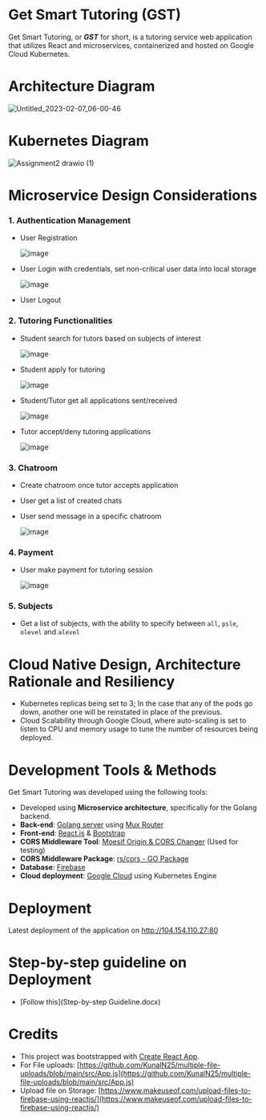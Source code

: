 # Get Smart Tutoring (GST)

Get Smart Tutoring, or _**GST**_ for short, is a tutoring service web application that utilizes React and microservices, containerized and hosted on Google Cloud Kubernetes. 

# Architecture Diagram 

![Untitled_2023-02-07_06-00-46](https://user-images.githubusercontent.com/73156798/217161530-b8a4b3f1-0547-4ae8-8456-e4ff595b9bde.png)

# Kubernetes Diagram

![Assignment2 drawio (1)](https://user-images.githubusercontent.com/73086331/217268101-eff4e2e2-6992-48b6-bfe9-828c7da2f3f5.png)

# Microservice Design Considerations
### 1. Authentication Management
- User Registration

  ![image](https://user-images.githubusercontent.com/73156798/216923148-bbe91320-07d9-4b09-b81a-f4f6755a455c.png)
  
- User Login with credentials, set non-critical user data into local storage

  ![image](https://user-images.githubusercontent.com/73156798/216917763-783e3d68-a48f-4cb5-82cd-28171714d17f.png)
  
- User Logout
### 2. Tutoring Functionalities
- Student search for tutors based on subjects of interest

  ![image](https://user-images.githubusercontent.com/73156798/216924054-70069754-eeae-4a8e-a387-3237c4570290.png)


- Student apply for tutoring

  ![image](https://user-images.githubusercontent.com/73156798/216925103-f392a524-1385-4979-a603-a33e24cd69ec.png)


- Student/Tutor get all applications sent/received

  ![image](https://user-images.githubusercontent.com/73156798/216925473-07b032f0-8ad8-49d9-9946-c4ea027f303a.png)


- Tutor accept/deny tutoring applications

  ![image](https://user-images.githubusercontent.com/73156798/216925695-76be51b4-cc82-4ee6-9bc8-f3c2f0c4db78.png)


### 3. Chatroom 
- Create chatroom once tutor accepts application
- User get a list of created chats
- User send message in a specific chatroom

  ![image](https://user-images.githubusercontent.com/73156798/216926693-eb2b41ce-7ff3-4787-b502-5e78766a0661.png)

### 4. Payment
- User make payment for tutoring session

  ![image](https://user-images.githubusercontent.com/73156798/216927211-5ab436a1-7dae-4df8-aeaa-5d9678dedb57.png)

### 5. Subjects
- Get a list of subjects, with the ability to specify between `all`, `psle`, `olevel` and `alevel`

# Cloud Native Design, Architecture Rationale and Resiliency

- Kubernetes replicas being set to 3; In the case that any of the pods go down, another one will be reinstated in place of the previous.
- Cloud Scalability through Google Cloud, where auto-scaling is set to listen to CPU and memory usage to tune the number of resources being deployed.
# Development Tools & Methods
Get Smart Tutoring was developed using the following tools:
- Developed using **Microservice architecture**, specifically for the Golang backend.
- **Back-end**: [Golang server](https://go.dev/) using [Mux Router](https://github.com/gorilla/mux)
- **Front-end**: [React.js](https://reactjs.org/) & 
             [Bootstrap](https://getbootstrap.com/)
- **CORS Middleware Tool**: [Moesif Origin & CORS Changer](https://chrome.google.com/webstore/detail/moesif-origin-cors-change/digfbfaphojjndkpccljibejjbppifbc) (Used for testing)
- **CORS Middleware Package**: [rs/cors - GO Package](https://github.com/rs/cors)
- **Database**: [Firebase](https://firebase.google.com)
- **Cloud deployment**: [Google Cloud](https://cloud.google.com) using Kubernetes Engine

# Deployment
Latest deployment of the application on [http://104.154.110.27:80 ](http://104.154.110.27:80)

# Step-by-step guideline on Deployment
- [Follow this](Step-by-step Guideline.docx)


# Credits
- This project was bootstrapped with [Create React App](https://github.com/facebook/create-react-app).
- For File uploads: [https://github.com/KunalN25/multiple-file-uploads/blob/main/src/App.js](https://github.com/KunalN25/multiple-file-uploads/blob/main/src/App.js)
- Upload file on Storage: [https://www.makeuseof.com/upload-files-to-firebase-using-reactjs/](https://www.makeuseof.com/upload-files-to-firebase-using-reactjs/)

